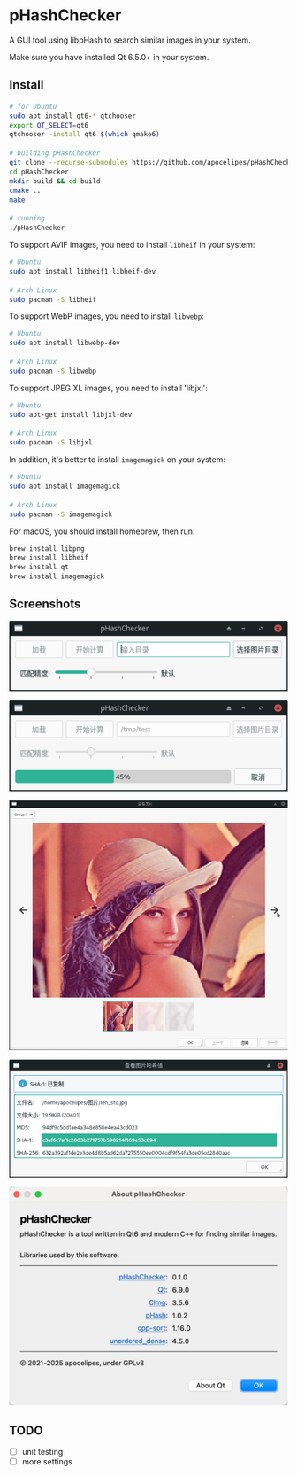 # pHashChecker

A GUI tool using libpHash to search similar images in your system.

Make sure you have installed Qt 6.5.0+ in your system.

## Install

```bash
# for Ubuntu
sudo apt install qt6-* qtchooser
export QT_SELECT=qt6
qtchooser -install qt6 $(which qmake6)

# building pHashChecker
git clone --recurse-submodules https://github.com/apocelipes/pHashChecker
cd pHashChecker
mkdir build && cd build
cmake ..
make

# running
./pHashChecker
```

To support AVIF images, you need to install `libheif` in your system:

```bash
# Ubuntu
sudo apt install libheif1 libheif-dev

# Arch Linux
sudo pacman -S libheif
```

To support WebP images, you need to install `libwebp`:

```bash
# Ubuntu
sudo apt install libwebp-dev

# Arch Linux
sudo pacman -S libwebp
```

To support JPEG XL images, you need to install 'libjxl':

```bash
# Ubuntu
sudo apt-get install libjxl-dev

# Arch Linux
sudo pacman -S libjxl
```

In addition, it's better to install `imagemagick` on your system:

```bash
# Ubuntu
sudo apt install imagemagick

# Arch Linux
sudo pacman -S imagemagick
```

For macOS, you should install homebrew, then run:

```bash
brew install libpng
brew install libheif
brew install qt
brew install imagemagick
```

## Screenshots

![mainLayout](screenshots/main_layout.png)

![progressing](screenshots/progressing.png)

![imageViewer](screenshots/image_viewer.gif)

![imageViewer](screenshots/hash_dialog.png)

![aboutDialog](screenshots/about_dialog.webp)

## TODO

- [ ] unit testing
- [ ] more settings
